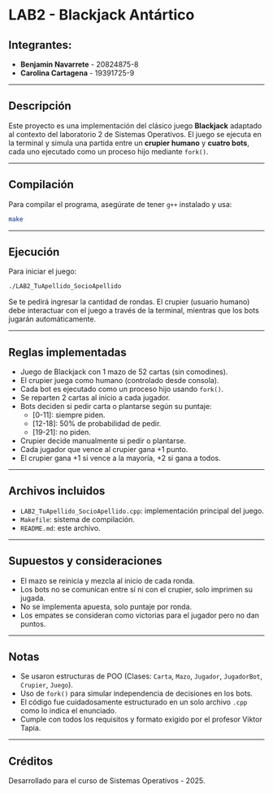 # LAB2 - Blackjack Antártico

## Integrantes:
- **Benjamin Navarrete** - 20824875-8  
- **Carolina Cartagena** - 19391725-9

---

## Descripción

Este proyecto es una implementación del clásico juego **Blackjack** adaptado al contexto del laboratorio 2 de Sistemas Operativos. El juego se ejecuta en la terminal y simula una partida entre un **crupier humano** y **cuatro bots**, cada uno ejecutado como un proceso hijo mediante `fork()`.

---

## Compilación

Para compilar el programa, asegúrate de tener `g++` instalado y usa:

```bash
make
```

---

## Ejecución

Para iniciar el juego:

```bash
./LAB2_TuApellido_SocioApellido
```

Se te pedirá ingresar la cantidad de rondas. El crupier (usuario humano) debe interactuar con el juego a través de la terminal, mientras que los bots jugarán automáticamente.

---

## Reglas implementadas

- Juego de Blackjack con 1 mazo de 52 cartas (sin comodines).
- El crupier juega como humano (controlado desde consola).
- Cada bot es ejecutado como un proceso hijo usando `fork()`.
- Se reparten 2 cartas al inicio a cada jugador.
- Bots deciden si pedir carta o plantarse según su puntaje:
  - [0-11]: siempre piden.
  - [12-18]: 50% de probabilidad de pedir.
  - [19-21]: no piden.
- Crupier decide manualmente si pedir o plantarse.
- Cada jugador que vence al crupier gana +1 punto.
- El crupier gana +1 si vence a la mayoría, +2 si gana a todos.

---

## Archivos incluidos

- `LAB2_TuApellido_SocioApellido.cpp`: implementación principal del juego.
- `Makefile`: sistema de compilación.
- `README.md`: este archivo.

---

## Supuestos y consideraciones

- El mazo se reinicia y mezcla al inicio de cada ronda.
- Los bots no se comunican entre sí ni con el crupier, solo imprimen su jugada.
- No se implementa apuesta, solo puntaje por ronda.
- Los empates se consideran como victorias para el jugador pero no dan puntos.

---

## Notas

- Se usaron estructuras de POO (Clases: `Carta`, `Mazo`, `Jugador`, `JugadorBot`, `Crupier`, `Juego`).
- Uso de `fork()` para simular independencia de decisiones en los bots.
- El código fue cuidadosamente estructurado en un solo archivo `.cpp` como lo indica el enunciado.
- Cumple con todos los requisitos y formato exigido por el profesor Viktor Tapia.

---

## Créditos

Desarrollado para el curso de Sistemas Operativos - 2025.

